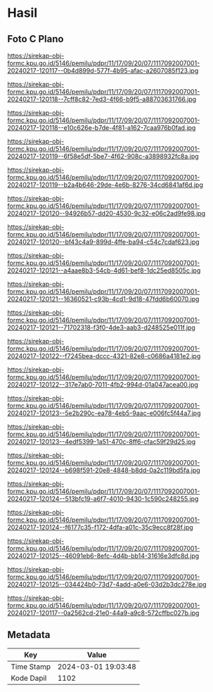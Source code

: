 # Hasil

## Foto C Plano

https://sirekap-obj-formc.kpu.go.id/5146/pemilu/pdpr/11/17/09/20/07/1117092007001-20240217-120117--0b4d899d-577f-4b95-afac-a2607085f123.jpg

https://sirekap-obj-formc.kpu.go.id/5146/pemilu/pdpr/11/17/09/20/07/1117092007001-20240217-120118--7cff8c82-7ed3-4f66-b9f5-a88703631766.jpg

https://sirekap-obj-formc.kpu.go.id/5146/pemilu/pdpr/11/17/09/20/07/1117092007001-20240217-120118--e10c626e-b7de-4f81-a162-7caa976b0fad.jpg

https://sirekap-obj-formc.kpu.go.id/5146/pemilu/pdpr/11/17/09/20/07/1117092007001-20240217-120119--6f58e5df-5be7-4f62-908c-a3898932fc8a.jpg

https://sirekap-obj-formc.kpu.go.id/5146/pemilu/pdpr/11/17/09/20/07/1117092007001-20240217-120119--b2a4b646-29de-4e6b-8276-34cd6841af6d.jpg

https://sirekap-obj-formc.kpu.go.id/5146/pemilu/pdpr/11/17/09/20/07/1117092007001-20240217-120120--94926b57-dd20-4530-9c32-e06c2ad9fe98.jpg

https://sirekap-obj-formc.kpu.go.id/5146/pemilu/pdpr/11/17/09/20/07/1117092007001-20240217-120120--bf43c4a9-899d-4ffe-ba94-c54c7cdaf623.jpg

https://sirekap-obj-formc.kpu.go.id/5146/pemilu/pdpr/11/17/09/20/07/1117092007001-20240217-120121--a4aae8b3-54cb-4d61-bef8-1dc25ed8505c.jpg

https://sirekap-obj-formc.kpu.go.id/5146/pemilu/pdpr/11/17/09/20/07/1117092007001-20240217-120121--16360521-c93b-4cd1-9d18-47fdd6b60070.jpg

https://sirekap-obj-formc.kpu.go.id/5146/pemilu/pdpr/11/17/09/20/07/1117092007001-20240217-120121--71702318-f3f0-4de3-aab3-d248525e011f.jpg

https://sirekap-obj-formc.kpu.go.id/5146/pemilu/pdpr/11/17/09/20/07/1117092007001-20240217-120122--f7245bea-dccc-4321-82e8-c0686a4181e2.jpg

https://sirekap-obj-formc.kpu.go.id/5146/pemilu/pdpr/11/17/09/20/07/1117092007001-20240217-120122--317e7ab0-7011-4fb2-994d-01a047acea00.jpg

https://sirekap-obj-formc.kpu.go.id/5146/pemilu/pdpr/11/17/09/20/07/1117092007001-20240217-120123--5e2b290c-ea78-4eb5-9aac-e006fc5f44a7.jpg

https://sirekap-obj-formc.kpu.go.id/5146/pemilu/pdpr/11/17/09/20/07/1117092007001-20240217-120123--4edf5399-1a51-470c-8ff6-cfac59f29d25.jpg

https://sirekap-obj-formc.kpu.go.id/5146/pemilu/pdpr/11/17/09/20/07/1117092007001-20240217-120124--b698f591-20e8-4848-b8dd-0a2c119bd5fa.jpg

https://sirekap-obj-formc.kpu.go.id/5146/pemilu/pdpr/11/17/09/20/07/1117092007001-20240217-120124--513bfc19-a6f7-4010-9430-1c590c248255.jpg

https://sirekap-obj-formc.kpu.go.id/5146/pemilu/pdpr/11/17/09/20/07/1117092007001-20240217-120124--f6177c35-f172-4dfa-a01c-35c9ecc8f28f.jpg

https://sirekap-obj-formc.kpu.go.id/5146/pemilu/pdpr/11/17/09/20/07/1117092007001-20240217-120125--46091eb6-8efc-4d4b-bb14-31616e3dfc8d.jpg

https://sirekap-obj-formc.kpu.go.id/5146/pemilu/pdpr/11/17/09/20/07/1117092007001-20240217-120125--034424b0-73d7-4add-a0e6-03d2b3dc278e.jpg

https://sirekap-obj-formc.kpu.go.id/5146/pemilu/pdpr/11/17/09/20/07/1117092007001-20240217-120117--0a2562cd-21e0-44a9-a9c8-572cffbc027b.jpg


## Metadata

| Key        | Value               |
| ---------- | ------------------- |
| Time Stamp | 2024-03-01 19:03:48 |
| Kode Dapil | 1102                |



